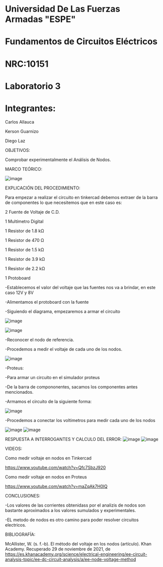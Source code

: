 # Universidad De Las Fuerzas Armadas "ESPE"

# Fundamentos de Circuitos Eléctricos 
# NRC:10151
# Laboratorio 3

 # Integrantes:
 Carlos Allauca
 
 Kerson Guarnizo
 
 Diego Laz

OBJETIVOS:

Comprobar experimentalmente el Análisis de Nodos.

MARCO TEÓRICO:

![image](https://user-images.githubusercontent.com/93835463/143976766-12d6aa77-fa5e-4dc2-bdf9-7d4f9f977180.png)

EXPLICACIÓN DEL PROCEDIMIENTO:

Para empezar a realizar el circuito en tinkercad debemos extraer de la barra de componentes lo que necesitemos que en este caso es:

2 Fuente de Voltaje de C.D.

1 Multímetro Digital

1 Resistor de 1.8 kΩ

1 Resistor de 470 Ω

1 Resistor de 1.5 kΩ

1 Resistor de 3.9 kΩ

1 Resistor de 2.2 kΩ

1 Protoboard

-Establecemos el valor del voltaje que las fuentes nos va a brindar, en este caso 12V y 8V

-Alimentamos el protoboard con la fuente

-Siguiendo el diagrama, empezaremos a armar el circuito 

![image](https://user-images.githubusercontent.com/93835463/143977234-00b40d11-4432-48fc-886d-e45a4339f544.png)

![image](https://user-images.githubusercontent.com/93835463/143977281-aab88c13-a7e3-4e93-bc3f-7ddb249761cc.png)

-Reconocer el nodo de referencia.

-Procedemos a medir el voltaje de cada uno de los nodos.

![image](https://user-images.githubusercontent.com/93835463/143977305-d0d700bb-827d-4e0a-b1fd-b05b8a4ec167.png)

-Proteus:

-Para armar un circuito en el simulador proteus

-De la barra de compononentes, sacamos los componentes antes mencionados.

-Armamos el circuito de la siguiente forma:

![image](https://user-images.githubusercontent.com/93835463/143977896-d34826f2-83f2-4995-99dd-0a562dfc2bf8.png)

-Procedemos a conectar los voltimetros para medir cada uno de los nodos

![image](https://user-images.githubusercontent.com/93835463/143977985-742fc974-9d12-4353-b753-3679bf410714.png)
![image](https://user-images.githubusercontent.com/93835463/143982661-8d8fc32e-87f3-435d-bba2-8fa9dce33c5b.png)



RESPUESTA A INTERROGANTES Y CALCULO DEL ERROR:
![image](https://user-images.githubusercontent.com/93835463/143981486-22fe2c03-a988-44de-988f-e2090aa241f5.png)
![image](https://user-images.githubusercontent.com/93835463/143982899-b52c53a0-cee1-439b-a0d7-332ae2c1ed4b.png)


VIDEOS:

Como medir voltaje en nodos en Tinkercad

https://www.youtube.com/watch?v=Qfc7SbzJ920

Como medir voltaje en nodos en Proteus

https://www.youtube.com/watch?v=maZqAk7H0lQ

CONCLUSIONES:

-Los valores de las corrientes obtenidass por el analizis de nodos son bastante aproximados a los valores sumulados y experimentales. 

-EL metodo de nodos es otro camino para poder resolver circuitos electricos.

BIBLIOGRAFÍA:

McAllister, W. (s. f.-b). El método del voltaje en los nodos (artículo). Khan Academy. Recuperado 29 de noviembre de 2021, de https://es.khanacademy.org/science/electrical-engineering/ee-circuit-analysis-topic/ee-dc-circuit-analysis/a/ee-node-voltage-method
